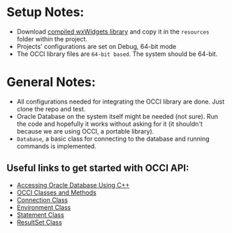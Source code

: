 # Setup Notes:
- Download [compiled wxWidgets library](https://uowmailedu-my.sharepoint.com/:u:/g/personal/mb094_uowmail_edu_au/Een9ptEL2ipNtbqX1QoiNWABBfBJ4yKZlqmBqAE8bR4kQA?e=GmecLw) and copy it in the `resources` folder within the project.
- Projects' configurations are set on Debug, 64-bit mode
- The OCCI library files are `64-bit based`. The system should be 64-bit.  


# General Notes:  
- All configurations needed for integrating the OCCI library are done. Just clone the repo and test.
- Oracle Database on the system itself might be needed (not sure). Run the code and hopefully it works without asking for it (it shouldn't because we are using OCCI, a portable library).
- `Database`, a basic class for connecting to the database and running commands is implemented.

## Useful links to get started with OCCI API:  
- [Accessing Oracle Database Using C++](https://docs.oracle.com/database/121/LNCPP/relational.htm#LNCPP0031)
- [OCCI Classes and Methods](https://docs.oracle.com/database/121/LNCPP/reference001.htm#LNCPP20497)
- [Connection Class](https://docs.oracle.com/database/121/LNCPP/reference010.htm#LNCPP1007)
- [Environment Class](https://docs.oracle.com/database/121/LNCPP/reference014.htm#LNCPP1010)
- [Statement Class](https://docs.oracle.com/database/121/LNCPP/reference030.htm#LNCPP1022)
- [ResultSet Class](https://docs.oracle.com/database/121/LNCPP/reference027.htm#LNCPP1019)  